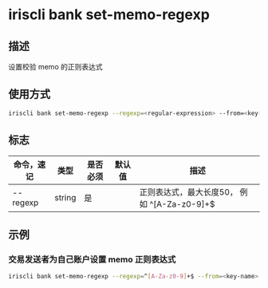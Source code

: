 # iriscli bank set-memo-regexp

## 描述

设置校验 memo 的正则表达式

## 使用方式

```bash
iriscli bank set-memo-regexp --regexp=<regular-expression> --from=<key-name> --fee=<native-fee> --chain-id=<chain-id>
```

## 标志

| 命令，速记 | 类型    | 是否必须  | 默认值 | 描述                                      |
| -------- | ------ | -------- | ----- | ---------------------------------------- |
| --regexp | string | 是       |       | 正则表达式，最大长度50， 例如 ^[A-Za-z0-9]+$ |

## 示例

### 交易发送者为自己账户设置 memo 正则表达式

```bash
iriscli bank set-memo-regexp --regexp=^[A-Za-z0-9]+$ --from=<key-name> --fee=0.3iris --chain-id=irishub
```
